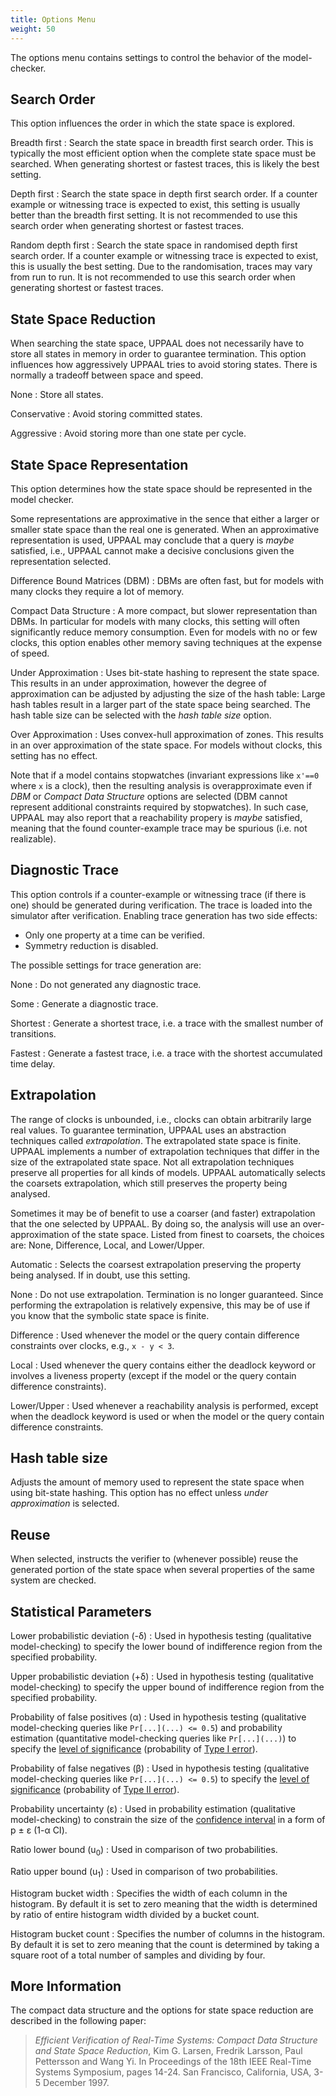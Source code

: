 ```yaml
---
title: Options Menu
weight: 50
---
```


The options menu contains settings to control the behavior of the model-checker.

## Search Order

This option influences the order in which the state space is explored.

Breadth first
: Search the state space in breadth first search order. This is typically the most efficient option when the complete state space must be searched. When generating shortest or fastest traces, this is likely the best setting.

Depth first
: Search the state space in depth first search order. If a counter example or witnessing trace is expected to exist, this setting is usually better than the breadth first setting. It is not recommended to use this search order when generating shortest or fastest traces.

Random depth first
: Search the state space in randomised depth first search order. If a counter example or witnessing trace is expected to exist, this is usually the best setting. Due to the randomisation, traces may vary from run to run. It is not recommended to use this search order when generating shortest or fastest traces.


## State Space Reduction

When searching the state space, UPPAAL does not necessarily have to store all states in memory in order to guarantee termination. This option influences how aggressively UPPAAL tries to avoid storing states. There is normally a tradeoff between space and speed.

None
: Store all states.

Conservative
: Avoid storing committed states.

Aggressive
: Avoid storing more than one state per cycle.


## State Space Representation

This option determines how the state space should be represented in the model checker.

Some representations are approximative in the sence that either a larger or smaller state space than the real one is generated. When an approximative representation is used, UPPAAL may conclude that a query is _maybe_ satisfied, i.e., UPPAAL cannot make a decisive conclusions given the representation selected.

Difference Bound Matrices (DBM)
: DBMs are often fast, but for models with many clocks they require a lot of memory.

Compact Data Structure
: A more compact, but slower representation than DBMs. In particular for models with many clocks, this setting will often significantly reduce memory consumption. Even for models with no or few clocks, this option enables other memory saving techniques at the expense of speed.

Under Approximation
: Uses bit-state hashing to represent the state space. This results in an under approximation, however the degree of approximation can be adjusted by adjusting the size of the hash table: Large hash tables result in a larger part of the state space being searched. The hash table size can be selected with the _hash table size_ option.

Over Approximation
: Uses convex-hull approximation of zones. This results in an over approximation of the state space. For models without clocks, this setting has no effect.

Note that if a model contains stopwatches (invariant expressions like `x'==0` where `x` is a clock), then the resulting analysis is overapproximate even if _DBM_ or _Compact Data Structure_ options are selected (DBM cannot represent additional constraints required by stopwatches). In such case, UPPAAL may also report that a reachability propery is _maybe_ satisfied, meaning that the found counter-example trace may be spurious (i.e. not realizable).

## Diagnostic Trace

This option controls if a counter-example or witnessing trace (if there is one) should be generated during verification. The trace is loaded into the simulator after verification. Enabling trace generation has two side effects:

*   Only one property at a time can be verified.
*   Symmetry reduction is disabled.

The possible settings for trace generation are:

None
: Do not generated any diagnostic trace.

Some
: Generate a diagnostic trace.

Shortest
: Generate a shortest trace, i.e. a trace with the smallest number of transitions.

Fastest
: Generate a fastest trace, i.e. a trace with the shortest accumulated time delay.


## Extrapolation

The range of clocks is unbounded, i.e., clocks can obtain arbitrarily large real values. To guarantee termination, UPPAAL uses an abstraction techniques called _extrapolation_. The extrapolated state space is finite. UPPAAL implements a number of extrapolation techniques that differ in the size of the extrapolated state space. Not all extrapolation techniques preserve all properties for all kinds of models. UPPAAL automatically selects the coarsets extrapolation, which still preserves the property being analysed.

Sometimes it may be of benefit to use a coarser (and faster) extrapolation that the one selected by UPPAAL. By doing so, the analysis will use an over-approximation of the state space. Listed from finest to coarsets, the choices are: None, Difference, Local, and Lower/Upper.

Automatic
: Selects the coarsest extrapolation preserving the property being analysed. If in doubt, use this setting.

None
: Do not use extrapolation. Termination is no longer guaranteed. Since performing the extrapolation is relatively expensive, this may be of use if you know that the symbolic state space is finite.

Difference
: Used whenever the model or the query contain difference constraints over clocks, e.g., `x - y < 3`.

Local
: Used whenever the query contains either the deadlock keyword or involves a liveness property (except if the model or the query contain difference constraints).

Lower/Upper
: Used whenever a reachability analysis is performed, except when the deadlock keyword is used or when the model or the query contain difference constraints.


## Hash table size

Adjusts the amount of memory used to represent the state space when using bit-state hashing. This option has no effect unless _under approximation_ is selected.

## Reuse

When selected, instructs the verifier to (whenever possible) reuse the generated portion of the state space when several properties of the same system are checked.

<a name="statparam">

## Statistical Parameters

</a>

Lower probabilistic deviation (-δ)
: Used in hypothesis testing (qualitative model-checking) to specify the lower bound of indifference region from the specified probability.

Upper probabilistic deviation (+δ)
: Used in hypothesis testing (qualitative model-checking) to specify the upper bound of indifference region from the specified probability.

Probability of false positives (α)
: Used in hypothesis testing (qualitative model-checking queries like `Pr[...](...) <= 0.5`) and probability estimation (quantitative model-checking queries like `Pr[...](...)`) to specify the [level of significance](https://en.wikipedia.org/wiki/Statistical_significance) (probability of [Type I error](https://en.wikipedia.org/wiki/Type_I_and_type_II_errors#Type_I_error)).

Probability of false negatives (β)
: Used in hypothesis testing (qualitative model-checking queries like `Pr[...](...) <= 0.5`) to specify the [level of significance](https://en.wikipedia.org/wiki/Statistical_significance) (probability of [Type II error](https://en.wikipedia.org/wiki/Type_I_and_type_II_errors#Type_II_error)).

Probability uncertainty (ε)
: Used in probability estimation (qualitative model-checking) to constrain the size of the [confidence interval](https://en.wikipedia.org/wiki/Confidence_interval) in a form of p &pm; ε (1-α CI).

Ratio lower bound (u<sub>0</sub>)
: Used in comparison of two probabilities.

Ratio upper bound (u<sub>1</sub>)
: Used in comparison of two probabilities.

Histogram bucket width
: Specifies the width of each column in the histogram. By default it is set to zero meaning that the width is determined by ratio of entire histogram width divided by a bucket count.

Histogram bucket count
: Specifies the number of columns in the histogram. By default it is set to zero meaning that the count is determined by taking a square root of a total number of samples and dividing by four.


## More Information

The compact data structure and the options for state space reduction are described in the following paper:

> _Efficient Verification of Real-Time Systems: Compact Data Structure and State Space Reduction_, Kim G. Larsen, Fredrik Larsson, Paul Pettersson and Wang Yi. In Proceedings of the 18th IEEE Real-Time Systems Symposium, pages 14-24\. San Francisco, California, USA, 3-5 December 1997.
